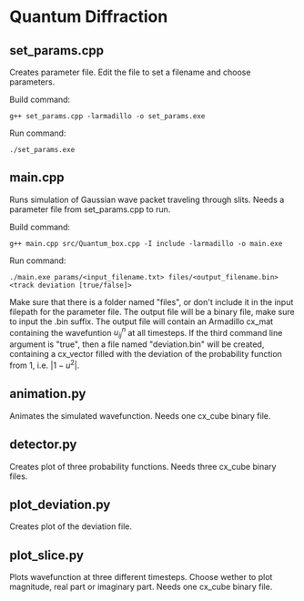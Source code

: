 # Quantum Diffraction

## set_params.cpp
Creates parameter file. Edit the file to set a filename and choose parameters.

Build command:
```
g++ set_params.cpp -larmadillo -o set_params.exe
```
Run command:
```
./set_params.exe
```

## main.cpp
Runs simulation of Gaussian wave packet traveling through slits. Needs a parameter file from set_params.cpp to run.

Build command:
```
g++ main.cpp src/Quantum_box.cpp -I include -larmadillo -o main.exe
```
Run command:
```
./main.exe params/<input_filename.txt> files/<output_filename.bin> <track deviation [true/false]>
```

Make sure that there is a folder named "files", or don't include it in the input filepath for the parameter file. The output file will be a binary file, make sure to input the .bin suffix. The output file will contain an Armadillo cx_mat containing the wavefuntion $u_{ij}^n$ at all timesteps. If the third command line argument is "true", then a file named "deviation.bin" will be created, containing a cx_vector filled with the deviation of the probability function from 1, i.e. $|1-u^2|$.

## animation.py
Animates the simulated wavefunction. Needs one cx_cube binary file.

## detector.py
Creates plot of three probability functions. Needs three cx_cube binary files.

## plot_deviation.py
Creates plot of the deviation file.

## plot_slice.py
Plots wavefunction at three different timesteps. Choose wether to plot magnitude, real part or imaginary part. Needs one cx_cube binary file.
